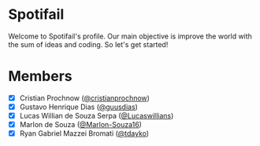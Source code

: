 # Spotifail

Welcome to Spotifail's profile. Our main objective is improve the world with the sum of ideas and coding. So let's get started!

# Members

- [x] Cristian Prochnow ([@cristianprochnow](https://github.com/cristianprochnow))
- [x] Gustavo Henrique Dias ([@guusdias](https://github.com/guusdias))
- [x] Lucas Willian de Souza Serpa ([@Lucaswillians](https://github.com/Lucaswillians))
- [x] Marlon de Souza ([@Marlon-Souza16](https://github.com/Marlon-Souza16))
- [x] Ryan Gabriel Mazzei Bromati ([@tdayko](https://github.com/tdayko))
